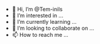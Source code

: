 - 👋 Hi, I’m @Tem-inils
- 👀 I’m interested in ...
- 🌱 I’m currently learning ...
- 💞️ I’m looking to collaborate on ...
- 📫 How to reach me ...

<!---
Tem-inils/Tem-inils is a ✨ special ✨ repository because its `README.md` (this file) appears on your GitHub profile.
You can click the Preview link to take a look at your changes.
--->
